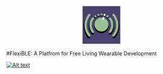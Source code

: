 <div id="header" align="center">
  <img src="resources/flexible_icon_final.png" width="100"/>
</div>

#FlexiBLE: A Platfrom for Free Living Wearable Development

[![Alt text](https://img.youtube.com/vi/g7ES4XcpsuU/0.jpg)](https://www.youtube.com/watch?v=g7ES4XcpsuU)